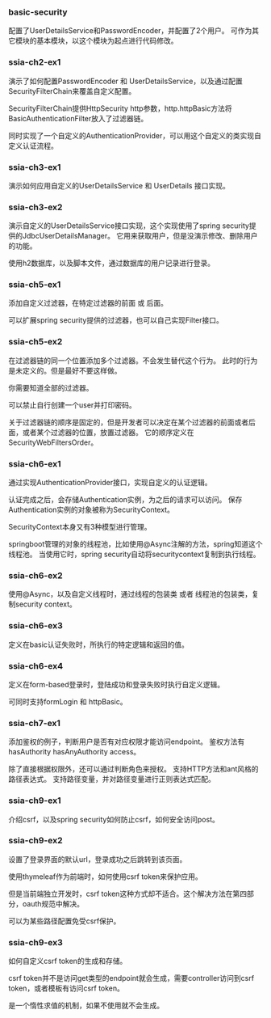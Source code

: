 ### basic-security
配置了UserDetailsService和PasswordEncoder，并配置了2个用户。
可作为其它模块的基本模块，以这个模块为起点进行代码修改。

### ssia-ch2-ex1
演示了如何配置PasswordEncoder 和 UserDetailsService，以及通过配置SecurityFilterChain来覆盖自定义配置。

SecurityFilterChain提供HttpSecurity http参数，http.httpBasic方法将BasicAuthenticationFilter放入了过滤器链。

同时实现了一个自定义的AuthenticationProvider，可以用这个自定义的类实现自定义认证流程。

### ssia-ch3-ex1
演示如何应用自定义的UserDetailsService 和 UserDetails 接口实现。

### ssia-ch3-ex2
演示自定义的UserDetailsService接口实现，这个实现使用了spring security提供的JdbcUserDetailsManager。
它用来获取用户，但是没演示修改、删除用户的功能。

使用h2数据库，以及脚本文件，通过数据库的用户记录进行登录。

### ssia-ch5-ex1
添加自定义过滤器，在特定过滤器的前面 或 后面。

可以扩展spring security提供的过滤器，也可以自己实现Filter接口。

### ssia-ch5-ex2
在过滤器链的同一个位置添加多个过滤器。不会发生替代这个行为。
此时的行为是未定义的。但是最好不要这样做。

你需要知道全部的过滤器。

可以禁止自行创建一个user并打印密码。

关于过滤器链的顺序是固定的，但是开发者可以决定在某个过滤器的前面或者后面，或者某个过滤器的位置，放置过滤器。
它的顺序定义在SecurityWebFiltersOrder。

### ssia-ch6-ex1
通过实现AuthenticationProvider接口，实现自定义的认证逻辑。

认证完成之后，会存储Authentication实例，为之后的请求可以访问。
保存Authentication实例的对象被称为SecurityContext。

SecurityContext本身又有3种模型进行管理。

springboot管理的对象的线程池，比如使用@Async注解的方法，spring知道这个线程池。
当使用它时，spring security自动将securitycontext复制到执行线程。

### ssia-ch6-ex2
使用@Async，以及自定义线程时，通过线程的包装类 或者 线程池的包装类，复制security context。

### ssia-ch6-ex3
定义在basic认证失败时，所执行的特定逻辑和返回的值。

### ssia-ch6-ex4
定义在form-based登录时，登陆成功和登录失败时执行自定义逻辑。

可同时支持formLogin 和 httpBasic。

### ssia-ch7-ex1
添加鉴权的例子，判断用户是否有对应权限才能访问endpoint。
鉴权方法有hasAuthority hasAnyAuthority access。

除了直接根据权限外，还可以通过判断角色来授权。
支持HTTP方法和ant风格的路径表达式。
支持路径变量，并对路径变量进行正则表达式匹配。

### ssia-ch9-ex1
介绍csrf，以及spring security如何防止csrf，如何安全访问post。

### ssia-ch9-ex2
设置了登录界面的默认url，登录成功之后跳转到该页面。

使用thymeleaf作为前端时，如何使用csrf token来保护应用。

但是当前端独立开发时，csrf token这种方式却不适合。这个解决方法在第四部分，oauth规范中解决。

可以为某些路径配置免受csrf保护。

### ssia-ch9-ex3
如何自定义csrf token的生成和存储。

csrf token并不是访问get类型的endpoint就会生成，需要controller访问到csrf token，或者模板有访问csrf token。

是一个惰性求值的机制，如果不使用就不会生成。

